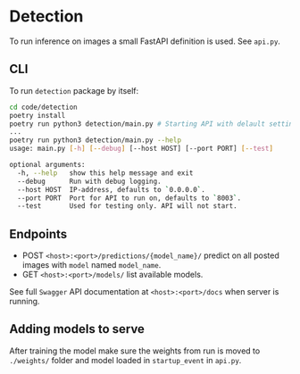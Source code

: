 # Detection

To run inference on images a small FastAPI definition is used. See `api.py`.

## CLI

To run `detection` package by itself:

```sh
cd code/detection
poetry install
poetry run python3 detection/main.py # Starting API with delault settings
...
poetry run python3 detection/main.py --help
usage: main.py [-h] [--debug] [--host HOST] [--port PORT] [--test]

optional arguments:
  -h, --help   show this help message and exit
  --debug      Run with debug logging.
  --host HOST  IP-address, defaults to `0.0.0.0`.
  --port PORT  Port for API to run on, defaults to `8003`.
  --test       Used for testing only. API will not start.
```

## Endpoints

- POST `<host>:<port>/predictions/{model_name}/` predict on all posted
  images with `model` named `model_name`.
- GET `<host>:<port>/models/` list available models.

See full `Swagger` API documentation at `<host>:<port>/docs` when server is
running.

## Adding models to serve

After training the model make sure the weights from run is moved to
`./weights/` folder and model loaded in `startup_event` in `api.py`.
